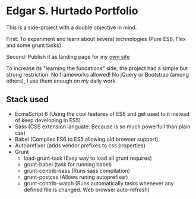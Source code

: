 # Edgar S. Hurtado Portfolio

This is a side-project with a double objective in mind.

First: To experiment and learn about several technologies (Pure ES6, Flex and some grunt tasks)

Second: Publish it as landing page for my [own site](http://edgarsh.es)

To increase its "learning the fundations" side, the project had a simple but strong restriction. No frameworks allowed! No jQuery or Bootstrap (among others), I use them enough on my daily work.


## Stack used
* EcmaScript 6 (Using the cool features of ES6 and get used to it instead of keep developing in ES5)
* Sass (CSS extension languate. Because is so much powerfull than plain css)
* Babel (Compiles ES6 to ES5 allowing old browser support)
* Autoprefixer (adds vendor prefixes to css properties)
* Grunt
    - load-grunt-task (Easy way to load all grunt requires)
    - grunt-babel (task for running babel)
    - grunt-contrib-sass (Runs sass compilation)
    - grunt-postcss (Allows runing autoprefixer)
    - grunt-contrib-watch (Runs automatically tasks whenever any defined file is changed. Web browser auto-refresh)

